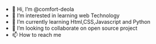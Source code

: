 - 👋 Hi, I’m @comfort-deola
- 👀 I’m interested in learning web Technology 
- 🌱 I’m currently learning Html,CSS,Javascript and Python
- 💞️ I’m looking to collaborate on open source project
- 📫 How to reach me 

<!---
comfort-deola/comfort-deola is a ✨ special ✨ repository because its `README.md` (this file) appears on your GitHub profile.
You can click the Preview link to take a look at your changes.
--->
